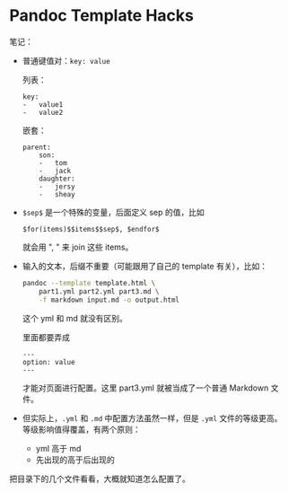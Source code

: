 Pandoc Template Hacks
=====================

笔记：

-   普通键值对：`key: value`

    列表：

    ```
    key:
    -   value1
    -   value2
    ```

    嵌套：

    ```
    parent:
        son:
        -   tom
        -   jack
        daughter:
        -   jersy
        -   sheay
    ```

-   `$sep$` 是一个特殊的变量，后面定义 sep 的值，比如

    ```
    $for(items)$$items$$sep$, $endfor$
    ```

    就会用 ", " 来 join 这些 items。

-   输入的文本，后缀不重要（可能跟用了自己的 template 有关），比如：

    ```bash
    pandoc --template template.html \
        part1.yml part2.yml part3.md \
        -f markdown input.md -o output.html
    ```

    这个 yml 和 md 就没有区别。

    里面都要弄成

    ```
    ---
    option: value
    ---

    ```

    才能对页面进行配置。这里 part3.yml 就被当成了一个普通 Markdown 文件。

-   但实际上，`.yml` 和 `.md` 中配置方法虽然一样，但是 `.yml` 文件的等级更高。
    等级影响值得覆盖，有两个原则：

    -   yml 高于 md
    -   先出现的高于后出现的

把目录下的几个文件看看，大概就知道怎么配置了。
